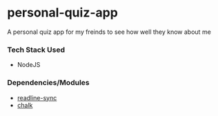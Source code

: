 # personal-quiz-app
A personal quiz app for my freinds to see how well they know about me 
<h3> Tech Stack Used </h3>

   <p>
     <ul>
    <li>NodeJS </li>
    </ul>
    </p>


  <h3> Dependencies/Modules </h3>

   <ul>
     <li><a href="https://www.npmjs.com/package/readline-sync">readline-sync</a> </li>
     <li><a href="https://www.npmjs.com/package/chalk">chalk<a></li>

  </ul>
